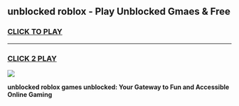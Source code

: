 
## unblocked roblox - Play Unblocked Gmaes & Free
<h3>
<a href="https://premium.freeplayer.one?title=unblocked_roblox&ref=20F">CLICK TO PLAY</a></h3>
<hr>

<h3>
<a href="https://premium.freeplayer.one?title=unblocked_roblox&ref=20F">CLICK 2 PLAY</a>
  
</h3>

<a href="https://premium.freeplayer.one?title=unblocked_roblox&ref=20F/"><img src="https://clearcache.store/games.png"></a>


**unblocked roblox games unblocked: Your Gateway to Fun and Accessible Online Gaming**
